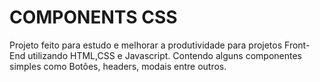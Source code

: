 # COMPONENTS CSS 

Projeto feito para estudo e melhorar a produtividade para projetos Front-End utilizando HTML,CSS e Javascript. Contendo alguns componentes simples como Botões, headers, modais entre outros.